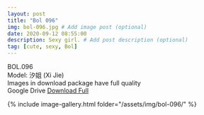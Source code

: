```yaml
---
layout: post
title: "Bol 096"
img: bol-096.jpg # Add image post (optional)
date: 2020-09-12 08:55:00
description: Sexy girl. # Add post description (optional)
tag: [cute, sexy, Bol]
---
```

BOL.096  
Model: 汐姐 (Xi Jie)                                                   
Images in download package have full quality                    
Google Drive [Download Full](http://gestyy.com/eev68x)

{% include image-gallery.html folder="/assets/img/bol-096/" %}
